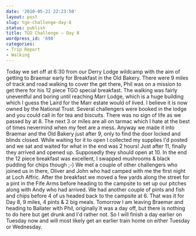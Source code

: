 ```yaml
---
date: '2010-05-21 22:23:50'
layout: post
slug: tgo-challenge-day-8
status: publish
title: TGO Challenge – Day 8
wordpress_id: '698'
categories:
- Trip Report
- Walking
---
```


Today we set off at 6:30 from our Derry Lodge wildcamp with the aim of getting to Braemar early for Breakfast in the Old Bakery. There were 9 miles of track and road walking to cover the get there, Phil was on a mission to get there for his 12 piece TGO special breakfast. The walking was fairly uneventful and boring until reaching Marr Lodge, which is a huge building which I guess the Laird for the Marr estate would of lived. I believe it is now owned by the National Trust. Several challengers were booked in the lodge and you could call in for tea and biscuits. There was no sign of life as we passed by at 8. The next 3 or miles are all on tarmac which I hate at the best of times nevermind when my feet are a mess. Anyway we made it into Braemar and the Old Bakery just after 9, only to find the door locked and blinds closed. While waiting for it to open I collected my supplies I'd posted and we sat and waited for what in the end was 2 hours! Just after 11, finally they arrived and opened up. Supposedly they should open at 10. In the end the 12 piece breakfast was excellent, I swapped mushrooms & black pudding for chips though ;-) We met a couple of other challengers who joined us in there, Oliver and John who had camped with me the first night at Loch Affric. After the breakfast we moved a few yards along the street for a pint in the Fife Arms before heading to the campsite to set up our pitches along with Andy who had arrived. We had another couple of pints and fish and chips before 4 of us headed back to the campsite at 6. That was it for Day 8, 9 miles, 4 pints & 2 big meals. Tomorrow I am leaving Braemar and heading to Ballater with Phil, originally it was a day off, but there is nothing to do here but get drunk and I'd rather not. So I will finish a day earlier on Tuesday now and will most likely get an earlier train home on either Tuesday or Wednesday.
